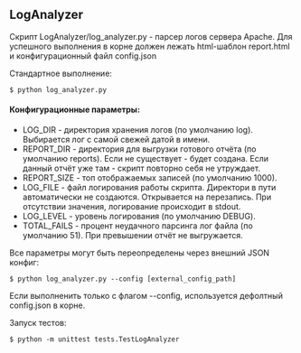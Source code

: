 ## LogAnalyzer

Скрипт LogAnalyzer/log_analyzer.py - парсер логов сервера Apache. 
Для успешного выполнения в корне должен лежать html-шаблон report.html и конфигурационный файл config.json

Стандартное выполнение:

    $ python log_analyzer.py

#### Конфигурационные параметры:

* LOG_DIR - директория хранения логов (по умолчанию log). Выбирается лог с самой свежей датой в имени.
* REPORT_DIR - директория для выгрузки готового отчёта (по умолчанию reports). Если не существует - будет создана. Если данный отчёт уже там - скрипт повторно себя не утруждает.
* REPORT_SIZE - топ отображаемых записей (по умолчанию 1000).
* LOG_FILE - файл логирования работы скрипта. Директори в пути автоматически не создаются. Открывается на  перезапись. При отсутствии значения, логирование происходит в stdout. 
* LOG_LEVEL - уровень логирования (по умолчанию DEBUG).
* TOTAL_FAILS - процент неудачного парсинга лог файла (по умолчанию 51). При превышении отчёт не выгружается. 

Все параметры могут быть переопределены через внешний JSON конфиг:

    $ python log_analyzer.py --config [external_config_path]

Если выполненить только с флагом --config, используется дефолтный config.json в корне.

Запуск тестов:

    $ python -m unittest tests.TestLogAnalyzer
	
